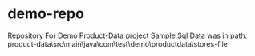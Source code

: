 # demo-repo
Repository For Demo
Product-Data project Sample Sql Data was in path: 
product-data\src\main\java\com\test\demo\productdata\stores-file

